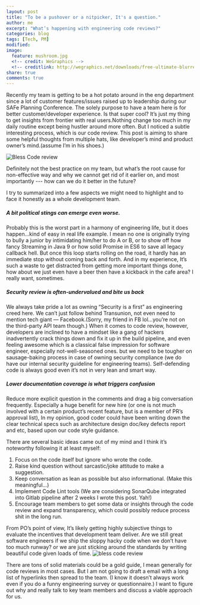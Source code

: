 ```yaml
---
layout: post
title: "To be a pushover or a nitpicker, It's a question."
author: me
excerpt: "What’s happening with engineering code reviews?"
categories: blog
tags: [Tech, PM]
modified:
image:
  feature: mushroom.jpg
  <!-- credit: WeGraphics -->
  <!-- creditlink: http://wegraphics.net/downloads/free-ultimate-blurred-background-pack/ -->
share: true
comments: true
---
```



Recently my team is getting to be a hot potato around in the eng department since a lot of customer features/issues raised up to leadership during our SAFe Planning Conference. The solely purpose to have a team here is for better customer/developer experience. Is that super cool? It’s just my thing to get insights from frontier with real users.Nothing change too much in my daily routine except being hustler around more often. But I noticed a subtle interesting process, which is our code review. This post is aiming to share some helpful thoughts from multiple hats, like developer’s mind and product owner’s mind.(assume I’m in his shoes.)
 
![Bless Code review](https://memegenerator.net/img/instances/37612347/im-chuck-norris-i-approve-of-this-code-review.jpg)

Definitely not the best practice on my team, but what’s the root cause for non-effective way and why we cannot get rid of it earlier on, and most importantly --- how can we do it better in the future?

I try to summarized into a few aspects we might need to highlight and to face it honestly as a whole development team.
 
##### A bit political stings can emerge even worse.
Probably this is the worst part in a harmony of engineering life, but it does happen…kind of easy in real life example. I mean no one is originally trying to bully a junior by intimidating him/her to do A or B,  or to show off how fancy Streaming in Java 9 or how solid Promise in ES6 to save all legacy callback hell. But once this loop starts rolling on the road, it hardly has an immediate stop without coming back and forth. And in my experience, It’s such a waste to get distracted from getting more important things done, how about we just even have a beer then have a kickback in the cafe area? I really want, sometimes.

##### Security review is often-undervalued and bite us back
We always take pride a lot as owning “Security is a first” as engineering creed here. We can’t just follow behind Transunion, not even need to mention tech giant — Facebook.(Sorry, my friend in FB lol…you’re not on the third-party API team though.) When it comes to code review, however, developers are inclined to have a mindset like a gang of hackers inadvertently crack things down and fix it up in the build pipeline, and even feeling awesome which is a classical false impression for software engineer, especially  not-well-seasoned ones. but we need to be tougher on sausage-baking process in case of owning security compliance  (we do have our internal security guideline for engineering teams). Self-defending code is always good even it’s not in very lean and smart way.

##### Lower documentation coverage is what triggers confusion
Reduce more explicit question in the comments and drag a big conversation frequently. Especially a huge benefit for new hire (or one is not much involved with a certain product’s recent feature, but is a member of PR’s approval list), In my opinion, good coder could have been writing down the clear technical specs such as architecture design doc/key defects report and etc, based upon our code style guidance.

There are several basic ideas came out of my mind and I think it’s noteworthy following it at least myself:
1. Focus on the code itself but ignore who wrote the code.
2. Raise kind question without sarcastic/joke attitude to make a suggestion.
3. Keep conversation as lean as possible but also informational. (Make this meaningful...)
4. Implement Code Lint tools (We are considering SonarQube integrated into Gitlab pipeline after 2 weeks I wrote this post. Yah!)
5. Encourage team members to get some data or insights through the code review and expand transparency, which could possibly reduce process shit in the long run.
 
From PO’s point of view, It’s likely getting highly subjective things to evaluate the incentives that development team deliver. Are we still great software engineers if we ship the sloppy hacky code when we don’t have too much runway? or we are just sticking around the standards by writing beautiful code given loads of time.
![bless code review](http://jameelnabbo.com/wp-content/uploads/2018/05/1_nxXw5ViikNF2tIzIs21qlw-1000x559.png)

There are tons of solid materials could be a gold guide, I mean generally for code reviews in most cases. But I am not going to draft a email with a long list of hyperlinks then spread to the team. (I know it doesn’t always work even if you do a funny engineering survey or questionnaire.) I want to figure out why and really talk to key team members and discuss a viable approach for us.
